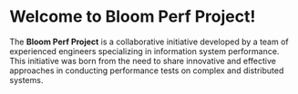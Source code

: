 # Welcome to Bloom Perf Project!

The **Bloom Perf Project** is a collaborative initiative developed by a team of experienced engineers specializing in information system performance. This initiative was born from the need to share innovative and effective approaches in conducting performance tests on complex and distributed systems.


